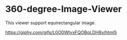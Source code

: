 # 360-degree-Image-Viewer

This viewer support equirectangular image.



https://giphy.com/gifs/L0O0WtyxFQOBoLDH8v/html5
